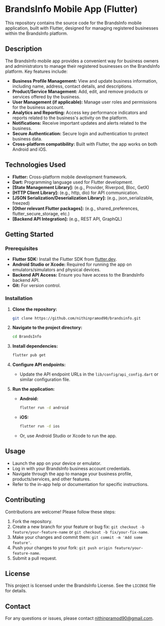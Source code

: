 # BrandsInfo Mobile App (Flutter)

This repository contains the source code for the BrandsInfo mobile application, built with Flutter, designed for managing registered businesses within the BrandsInfo platform.

## Description

The BrandsInfo mobile app provides a convenient way for business owners and administrators to manage their registered businesses on the BrandsInfo platform. Key features include:

* **Business Profile Management:** View and update business information, including name, address, contact details, and descriptions.
* **Product/Service Management:** Add, edit, and remove products or services offered by the business.
* **User Management (if applicable):** Manage user roles and permissions for the business account.
* **Analytics and Reporting:** Access key performance indicators and reports related to the business's activity on the platform.
* **Notifications:** Receive important updates and alerts related to the business.
* **Secure Authentication:** Secure login and authentication to protect business data.
* **Cross-platform compatibility:** Built with Flutter, the app works on both Android and iOS.

## Technologies Used

* **Flutter:** Cross-platform mobile development framework.
* **Dart:** Programming language used for Flutter development.
* **[State Management Library]:** (e.g., Provider, Riverpod, Bloc, GetX)
* **[HTTP Client Library]:** (e.g., http, dio) for API communication.
* **[JSON Serialization/Deserialization Library]:** (e.g., json_serializable, freezed)
* **[Other relevant Flutter packages]:** (e.g., shared_preferences, flutter_secure_storage, etc.)
* **[Backend API Integration]:** (e.g., REST API, GraphQL)

## Getting Started

### Prerequisites

* **Flutter SDK:** Install the Flutter SDK from [flutter.dev](https://flutter.dev/docs/get-started/install).
* **Android Studio or Xcode:** Required for running the app on emulators/simulators and physical devices.
* **Backend API Access:** Ensure you have access to the BrandsInfo backend API.
* **Git:** For version control.

### Installation

1.  **Clone the repository:**

    ```bash
    git clone https://github.com/nithinpramod90/brandsinfo.git
    ```

2.  **Navigate to the project directory:**

    ```bash
    cd BrandsInfo
    ```

3.  **Install dependencies:**

    ```bash
    flutter pub get
    ```

4.  **Configure API endpoints:**

    * Update the API endpoint URLs in the `lib/config/api_config.dart` or similar configuration file.

5.  **Run the application:**

    * **Android:**

        ```bash
        flutter run -d android
        ```

    * **iOS:**

        ```bash
        flutter run -d ios
        ```

    * Or, use Android Studio or Xcode to run the app.

## Usage

* Launch the app on your device or emulator.
* Log in with your BrandsInfo business account credentials.
* Navigate through the app to manage your business profile, products/services, and other features.
* Refer to the in-app help or documentation for specific instructions.

## Contributing

Contributions are welcome! Please follow these steps:

1.  Fork the repository.
2.  Create a new branch for your feature or bug fix: `git checkout -b feature/your-feature-name` or `git checkout -b fix/your-fix-name`.
3.  Make your changes and commit them: `git commit -m 'Add some feature'`.
4.  Push your changes to your fork: `git push origin feature/your-feature-name`.
5.  Submit a pull request.

## License

This project is licensed under the BrandsInfo License. See the `LICENSE` file for details.

## Contact

For any questions or issues, please contact nithinpramod90@gmail.com.
